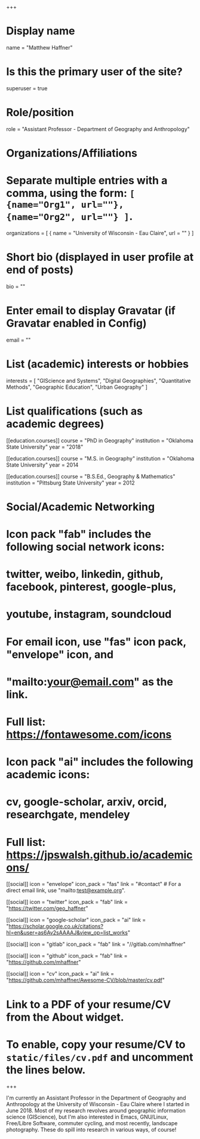 +++
# Display name
name = "Matthew Haffner"

# Is this the primary user of the site?
superuser = true

# Role/position
role = "Assistant Professor - Department of Geography and Anthropology"

# Organizations/Affiliations
#   Separate multiple entries with a comma, using the form: `[ {name="Org1", url=""}, {name="Org2", url=""} ]`.
organizations = [ { name = "University of Wisconsin - Eau Claire", url = "" } ]

# Short bio (displayed in user profile at end of posts)
bio = ""

# Enter email to display Gravatar (if Gravatar enabled in Config)
email = ""

# List (academic) interests or hobbies
interests = [
    "GIScience and Systems",
    "Digital Geographies",
    "Quantitative Methods",
    "Geographic Education",
    "Urban Geography"
]

# List qualifications (such as academic degrees)
[[education.courses]]
  course = "PhD in Geography"
  institution = "Oklahoma State University"
  year = "2018"

[[education.courses]]
  course = "M.S. in Geography"
  institution = "Oklahoma State University"
  year = 2014 

[[education.courses]]
  course = "B.S.Ed., Geography & Mathematics"
  institution = "Pittsburg State University"
  year = 2012

# Social/Academic Networking
#
# Icon pack "fab" includes the following social network icons:
#
#   twitter, weibo, linkedin, github, facebook, pinterest, google-plus,
#   youtube, instagram, soundcloud
#
#   For email icon, use "fas" icon pack, "envelope" icon, and
#   "mailto:your@email.com" as the link.
#
#   Full list: https://fontawesome.com/icons
#
# Icon pack "ai" includes the following academic icons:
#
#   cv, google-scholar, arxiv, orcid, researchgate, mendeley
#
#   Full list: https://jpswalsh.github.io/academicons/

[[social]]
  icon = "envelope"
  icon_pack = "fas"
  link = "#contact"  # For a direct email link, use "mailto:test@example.org".

[[social]]
  icon = "twitter"
  icon_pack = "fab"
  link = "https://twitter.com/geo_haffner"

[[social]]
  icon = "google-scholar"
  icon_pack = "ai"
    link = "https://scholar.google.co.uk/citations?hl=en&user=as6Av2sAAAAJ&view_op=list_works"

[[social]]
  icon = "gitlab"
  icon_pack = "fab"
  link = "//gitlab.com/mhaffner"

[[social]]
  icon = "github"
  icon_pack = "fab"
  link = "https://github.com/mhaffner"

[[social]]
  icon = "cv"
  icon_pack = "ai"
  link = "https://github.com/mhaffner/Awesome-CV/blob/master/cv.pdf"

# Link to a PDF of your resume/CV from the About widget.
# To enable, copy your resume/CV to `static/files/cv.pdf` and uncomment the lines below.
+++

I'm currently an Assistant Professor in the Department of Geography and
Anthropology at the University of Wisconsin - Eau Claire where I started in
June 2018. Most of my research revolves around geographic information science
(GIScience), but I'm also interested in Emacs, GNU/Linux, Free/Libre Software,
commuter cycling, and most recently, landscape photography. These do spill into
research in various ways, of course!
